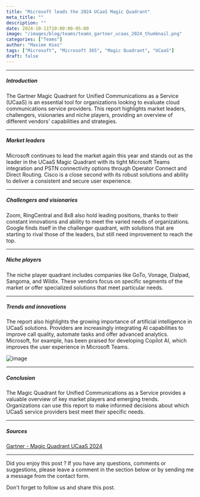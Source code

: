 ```yaml
---
title: "Microsoft leads the 2024 UCaaS Magic Quadrant"
meta_title: ""
description: ""
date: 2024-10-11T10:00:00-05:00
image: "/images/blog/teams/teams_gartner_ucaas_2024_thumbnail.png"
categories: ["Teams"]
author: "Maxime Hiez"
tags: ["Microsoft", "Microsoft 365", "Magic Quadrant", "UCaaS"]
draft: false
---
```

---

##### Introduction
The Gartner Magic Quadrant for Unified Communications as a Service (UCaaS) is an essential tool for organizations looking to evaluate cloud communications service providers. This report highlights market leaders, challengers, visionaries and niche players, providing an overview of different vendors' capabilities and strategies.

---

##### Market leaders
Microsoft continues to lead the market again this year and stands out as the leader in the UCaaS Magic Quadrant with its tight Microsoft Teams integration and PSTN connectivity options through Operator Connect and Direct Routing. Cisco is a close second with its robust solutions and ability to deliver a consistent and secure user experience.

---

##### Challengers and visionaries
Zoom, RingCentral and 8x8 also hold leading positions, thanks to their constant innovations and ability to meet the varied needs of organizations. Google finds itself in the challenger quadrant, with solutions that are starting to rival those of the leaders, but still need improvement to reach the top.

---

##### Niche players
The niche player quadrant includes companies like GoTo, Vonage, Dialpad, Sangoma, and Wildix. These vendors focus on specific segments of the market or offer specialized solutions that meet particular needs.

---

##### Trends and innovations
The report also highlights the growing importance of artificial intelligence in UCaaS solutions. Providers are increasingly integrating AI capabilities to improve call quality, automate tasks and offer advanced analytics. Microsoft, for example, has been praised for developing Copilot AI, which improves the user experience in Microsoft Teams.

![image](/images/blog/teams/teams_gartner_ucaas_2024.png)

---

##### Conclusion
The Magic Quadrant for Unified Communications as a Service provides a valuable overview of key market players and emerging trends. Organizations can use this report to make informed decisions about which UCaaS service providers best meet their specific needs.

---

##### Sources
[Gartner - Magic Quadrant UCaaS 2024](https://www.gartner.com/doc/reprints?id=1-2IXEBXGS&ct=240927&st=sb)

---


Did you enjoy this post ? If you have any questions, comments or suggestions, please leave a comment in the section below or by sending me a message from the contact form.

Don't forget to follow us and share this post.